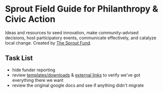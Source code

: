 # Sprout Field Guide for Philanthropy & Civic Action
Ideas and resources to seed innovation, make community-advised decisions, host participatory events, communicate effectively, and catalyze local change. Created by [The Sprout Fund](https://www.sproutfund.org/).

## Task List

* hide funder reporting
* review [templates/downloads](http://fieldguide.sproutfund.org/resources/templates-downloads/) & [external links](http://fieldguide.sproutfund.org/resources/related-external-links/) to verify we've got everything there we want
* review the original google docs and see if anything didn't migrate
